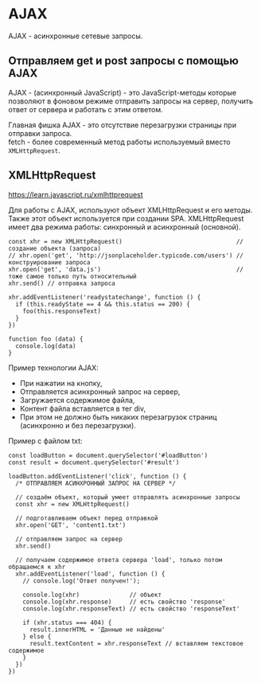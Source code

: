 # AJAX
AJAX - асинхронные сетевые запросы.

## Отправляем get и post запросы с помощью AJAX
AJAX - (асинхронный JavaScript) - это JavaScript-методы которые позволяют в фоновом режиме отправить запросы на сервер, получить ответ от сервера и работать с этим ответом.

Главная фишка AJAX - это отсутствие перезагрузки страницы при отправки запроса.  
fetch - более современный метод работы используемый вместо `XMLHttpRequest`.

## XMLHttpRequest
https://learn.javascript.ru/xmlhttprequest

Для работы с AJAX, используют объект XMLHttpRequest и его методы. Также этот объект используется при создании SPA. XMLHttpRequest имеет два режима работы: синхронный и асинхронный (основной).

    const xhr = new XMLHttpRequest()                                // создание объекта (запроса)
    // xhr.open('get', 'http://jsonplaceholder.typicode.com/users') // конструирование запроса
    xhr.open('get', 'data.js')                                      // тоже самое только путь относительный
    xhr.send() // отправка запроса

    xhr.addEventListener('readystatechange', function () { 
      if (this.readyState == 4 && this.status == 200) {
        foo(this.responseText)
      }
    })

    function foo (data) {
      console.log(data)
    }

Пример технологии AJAX:
- При нажатии на кнопку,
- Отправляется асинхронный запрос на сервер,
- Загружается содержимое файла,
- Контент файла вставляется в тег div,
- При этом не должно быть никаких перезагрузок страниц (асинхронно и без перезагрузки).

Пример с файлом txt:

    const loadButton = document.querySelector('#loadButton')
    const result = document.querySelector('#result')

    loadButton.addEventListener('click', function () {
      /* ОТПРАВЛЯЕМ АСИНХРОННЫЙ ЗАПРОС НА СЕРВЕР */

      // создаём объект, который умеет отправлять асинхронные запросы
      const xhr = new XMLHttpRequest()

      // подготавливаем объект перед отправкой
      xhr.open('GET', 'content1.txt')

      // отправляем запрос на сервер
      xhr.send()

      // получаем содержимое ответа сервера 'load', только потом обращаемся к xhr
      xhr.addEventListener('load', function () {
        // console.log('Ответ получен!');

        console.log(xhr)              // объект
        console.log(xhr.response)     // есть свойство 'response'
        console.log(xhr.responseText) // есть свойство 'responseText'

        if (xhr.status === 404) {
          result.innerHTML = 'Данные не найдены'
        } else {
          result.textContent = xhr.responseText // вставляем текстовое содержимое
        }
      })
    })
